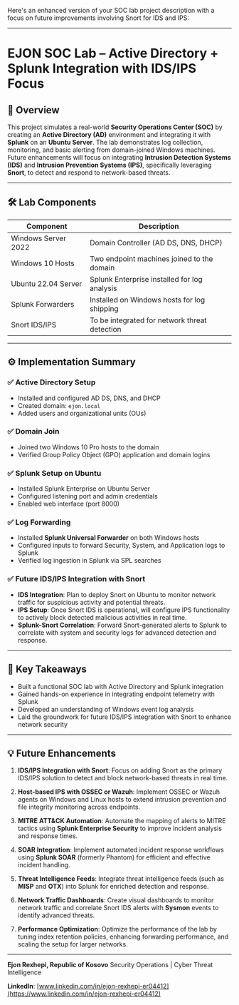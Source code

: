 Here's an enhanced version of your SOC lab project description with a focus on future improvements involving Snort for IDS and IPS:

---

# EJON SOC Lab – Active Directory + Splunk Integration with IDS/IPS Focus

## 🧠 Overview

This project simulates a real-world **Security Operations Center (SOC)** by creating an **Active Directory (AD)** environment and integrating it with **Splunk** on an **Ubuntu Server**. The lab demonstrates log collection, monitoring, and basic alerting from domain-joined Windows machines. Future enhancements will focus on integrating **Intrusion Detection Systems (IDS)** and **Intrusion Prevention Systems (IPS)**, specifically leveraging **Snort**, to detect and respond to network-based threats.

---

## 🛠️ Lab Components

| Component           | Description                                   |
| ------------------- | --------------------------------------------- |
| Windows Server 2022 | Domain Controller (AD DS, DNS, DHCP)          |
| Windows 10 Hosts    | Two endpoint machines joined to the domain    |
| Ubuntu 22.04 Server | Splunk Enterprise installed for log analysis  |
| Splunk Forwarders   | Installed on Windows hosts for log shipping   |
| Snort IDS/IPS       | To be integrated for network threat detection |

---

## ⚙️ Implementation Summary

### ✅ Active Directory Setup

* Installed and configured AD DS, DNS, and DHCP
* Created domain: `ejon.local`
* Added users and organizational units (OUs)

### ✅ Domain Join

* Joined two Windows 10 Pro hosts to the domain
* Verified Group Policy Object (GPO) application and domain logins

### ✅ Splunk Setup on Ubuntu

* Installed Splunk Enterprise on Ubuntu Server
* Configured listening port and admin credentials
* Enabled web interface (port 8000)

### ✅ Log Forwarding

* Installed **Splunk Universal Forwarder** on both Windows hosts
* Configured inputs to forward Security, System, and Application logs to Splunk
* Verified log ingestion in Splunk via SPL searches

### ✅ Future IDS/IPS Integration with Snort

* **IDS Integration**: Plan to deploy Snort on Ubuntu to monitor network traffic for suspicious activity and potential threats.
* **IPS Setup**: Once Snort IDS is operational, will configure IPS functionality to actively block detected malicious activities in real time.
* **Splunk-Snort Correlation**: Forward Snort-generated alerts to Splunk to correlate with system and security logs for advanced detection and response.

---

## 🧠 Key Takeaways

* Built a functional SOC lab with Active Directory and Splunk integration
* Gained hands-on experience in integrating endpoint telemetry with Splunk
* Developed an understanding of Windows event log analysis
* Laid the groundwork for future IDS/IPS integration with Snort to enhance network security

---

## 💡 Future Enhancements

1. **IDS/IPS Integration with Snort**: Focus on adding Snort as the primary IDS/IPS solution to detect and block network-based threats in real time.

2. **Host-based IPS with OSSEC or Wazuh**: Implement OSSEC or Wazuh agents on Windows and Linux hosts to extend intrusion prevention and file integrity monitoring across endpoints.

3. **MITRE ATT\&CK Automation**: Automate the mapping of alerts to MITRE tactics using **Splunk Enterprise Security** to improve incident analysis and response times.

4. **SOAR Integration**: Implement automated incident response workflows using **Splunk SOAR** (formerly Phantom) for efficient and effective incident handling.

5. **Threat Intelligence Feeds**: Integrate threat intelligence feeds (such as **MISP** and **OTX**) into Splunk for enriched detection and response.

6. **Network Traffic Dashboards**: Create visual dashboards to monitor network traffic and correlate Snort IDS alerts with **Sysmon** events to identify advanced threats.

7. **Performance Optimization**: Optimize the performance of the lab by tuning index retention policies, enhancing forwarding performance, and scaling the setup for larger networks.

---

**Ejon Rexhepi, Republic of Kosovo**
Security Operations | Cyber Threat Intelligence

**LinkedIn**: [www.linkedin.com/in/ejon-rexhepi-er04412](https://www.linkedin.com/in/ejon-rexhepi-er04412)

